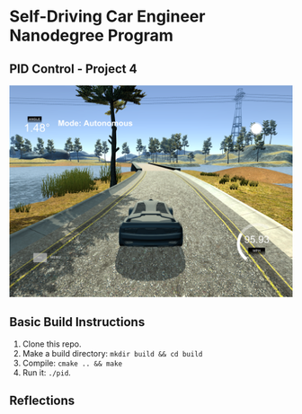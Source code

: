 # Self-Driving Car Engineer Nanodegree Program

## PID Control - Project 4

<p align="center">
    <img src="./imgs/img.png" width="1000">
</p>


## Basic Build Instructions

1. Clone this repo.
2. Make a build directory: `mkdir build && cd build`
3. Compile: `cmake .. && make`
4. Run it: `./pid`. 

## Reflections
